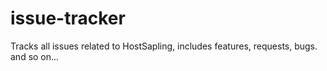 # issue-tracker
Tracks all issues related to HostSapling, includes features, requests, bugs. and so on...
